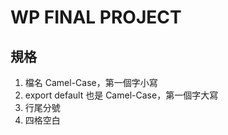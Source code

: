 # WP FINAL PROJECT
## 規格
1. 檔名 Camel-Case，第一個字小寫
2. export default 也是 Camel-Case，第一個字大寫
3. 行尾分號
4. 四格空白